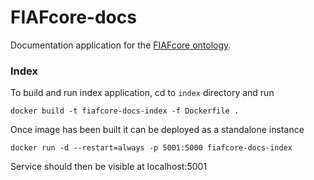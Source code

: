 # FIAFcore-docs
Documentation application for the [FIAFcore ontology](https://raw.githubusercontent.com/FIAF/FIAFcore/main/FIAFcore.ttl).

### Index

To build and run index application, cd to `index` directory and run

```
docker build -t fiafcore-docs-index -f Dockerfile . 
```

Once image has been built it can be deployed as a standalone instance

```
docker run -d --restart=always -p 5001:5000 fiafcore-docs-index
```

Service should then be visible at localhost:5001
